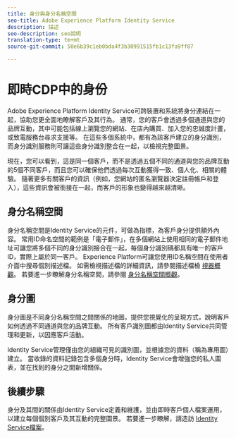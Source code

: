 ```yaml
---
title: 身分與身分名稱空間
seo-title: Adobe Experience Platform Identity Service
description: 描述
seo-description: seo說明
translation-type: tm+mt
source-git-commit: 50e6b39c1eb0bda4f3b30991515fb1c13fa9ff87

---
```



# 即時CDP中的身份

Adobe Experience Platform Identity Service可跨裝置和系統將身分連結在一起，協助您更全面地瞭解客戶及其行為。 通常，您的客戶會透過多個通道與您的品牌互動，其中可能包括線上瀏覽您的網站、在店內購買、加入您的忠誠度計畫，或致電服務台尋求支援等。 在這些多個系統中，都有為該客戶建立的身分識別，而身分識別服務則可讓這些身分識別整合在一起，以檢視完整圖景。

現在，您可以看到，這是同一個客戶，而不是透過五個不同的通道與您的品牌互動的5個不同客戶，而且您可以確保他們透過每次互動獲得一致、個人化、相關的體驗。 隨著更多有關客戶的資訊（例如，您網站的匿名瀏覽器決定註冊帳戶和登入），這些資訊會被銜接在一起，而客戶的形象也變得越來越清晰。

## 身分名稱空間

身分名稱空間是Identity Service的元件，可做為指標，為客戶身分提供額外內容。 常用ID命名空間的範例是「電子郵件」，在多個網站上使用相同的電子郵件地址可讓您將多個不同的身分識別接合在一起，每個身分識別碼都具有唯一的客戶ID，實際上屬於同一客戶。 Experience Platform可讓您使用ID名稱空間在使用者介面中搜尋個別描述檔。 如需檢視描述檔的詳細資訊，請參閱描述檔檢 [視器概觀](/help/rtcdp/profile/profile-viewer.md)。 若要進一步瞭解身分名稱空間，請參閱 [身分名稱空間概觀](../../identity-service/namespaces.md)。

## 身分圖

身分圖是不同身分名稱空間之間關係的地圖，提供您視覺化的呈現方式，說明客戶如何透過不同通道與您的品牌互動。 所有客戶識別圖都由Identity Service共同管理和更新，以因應客戶活動。

Identity Service管理僅由您的組織可見的識別圖，並根據您的資料（稱為專用圖）建立。 當收錄的資料記錄包含多個身分時，Identity Service會增強您的私人圖表，並在找到的身分之間新增關係。

## 後續步驟

身分及其間的關係由Identity Service定義和維護，並由即時客戶個人檔案運用，以建立每個個別客戶及其互動的完整圖景。 若要進一步瞭解，請造訪 [Identity Service檔案](../../identity-service/home.md)。